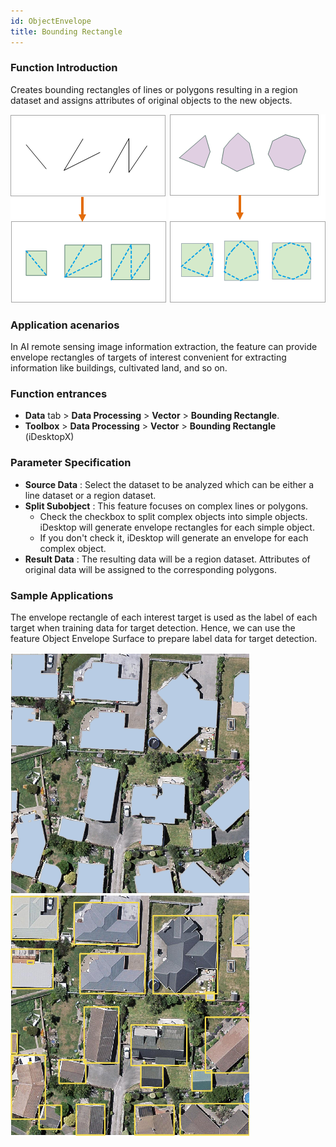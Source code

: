 ```yaml
---
id: ObjectEnvelope
title: Bounding Rectangle
---
```

### Function Introduction

Creates bounding rectangles of lines or polygons resulting in a region dataset and assigns attributes of original objects to the new objects.

![](img/ObjectLineResult.png) 
![](img/ObjectPolygonResult.png)  

  
### Application acenarios

In AI remote sensing image information extraction, the feature can provide
envelope rectangles of targets of interest convenient for extracting
information like buildings, cultivated land, and so on.

### Function entrances

* **Data** tab > **Data Processing** > **Vector** > **Bounding Rectangle**.
* **Toolbox** > **Data Processing** > **Vector** > **Bounding Rectangle** (iDesktopX)

### Parameter Specification

* **Source Data** : Select the dataset to be analyzed which can be either a line dataset or a region dataset.
* **Split Subobject** : This feature focuses on complex lines or polygons. 
  * Check the checkbox to split complex objects into simple objects. iDesktop will generate envelope rectangles for each simple object.
  * If you don't check it, iDesktop will generate an envelope for each complex object.
* **Result Data** : The resulting data will be a region dataset. Attributes of original data will be assigned to the corresponding polygons.

### Sample Applications

The envelope rectangle of each interest target is used as the label of each
target when training data for target detection. Hence, we can use the feature
Object Envelope Surface to prepare label data for target detection.

![](img/Envelopesource.png)
 ![](img/EnvelopeResult.png)  